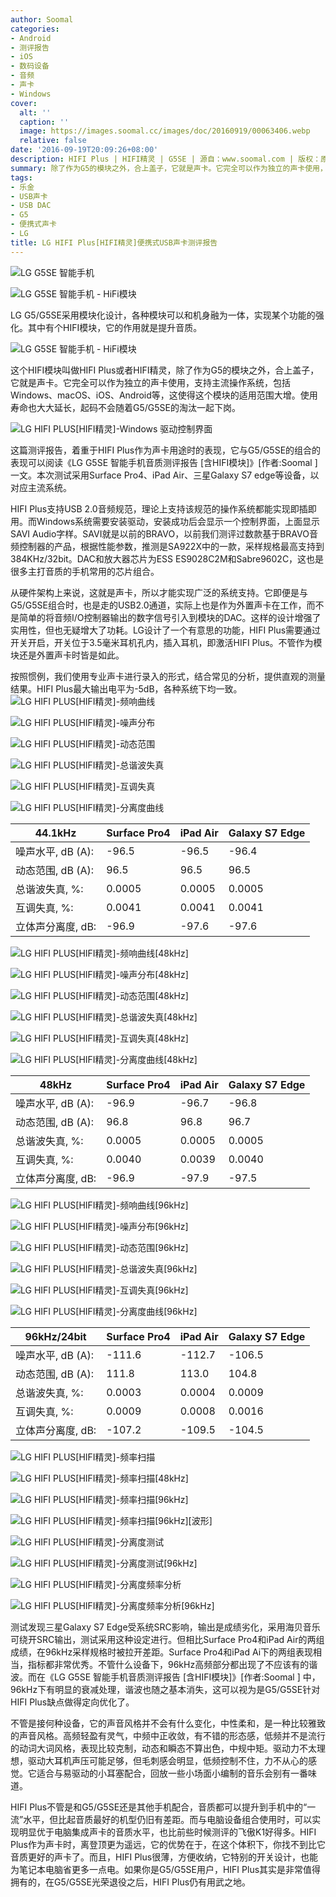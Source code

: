 ```yaml
---
author: Soomal
categories:
- Android
- 测评报告
- iOS
- 数码设备
- 音频
- 声卡
- Windows
cover:
  alt: ''
  caption: ''
  image: https://images.soomal.cc/images/doc/20160919/00063406.webp
  relative: false
date: '2016-09-19T20:09:26+08:00'
description: HIFI Plus | HIFI精灵 | G5SE | 源自：www.soomal.com | 版权：原创 |  平均/总评分：08.19/385
summary: 除了作为G5的模块之外，合上盖子，它就是声卡。它完全可以作为独立的声卡使用，支持主流操作系统，包括Windows、macOS、iOS、Android等，这使得这个模块的适用范围大增。使用寿命也大大延长，起码不会随着G5/G5SE的淘汰一起下岗。
tags:
- 乐金
- USB声卡
- USB DAC
- G5
- 便携式声卡
- LG
title: LG HIFI Plus[HIFI精灵]便携式USB声卡测评报告
---
```


![LG G5SE 智能手机](https://images.soomal.cc/images/doc/20160802/00062335_01.webp)



![LG G5SE 智能手机 - HiFi模块](https://images.soomal.cc/images/doc/20160802/00062331_01.webp)



LG G5/G5SE采用模块化设计，各种模块可以和机身融为一体，实现某个功能的强化。其中有个HIFI模块，它的作用就是提升音质。

![LG G5SE 智能手机 - HiFi模块](https://images.soomal.cc/images/doc/20160802/00062328.webp)




这个HIFI模块叫做HIFI Plus或者HIFI精灵，除了作为G5的模块之外，合上盖子，它就是声卡。它完全可以作为独立的声卡使用，支持主流操作系统，包括Windows、macOS、iOS、Android等，这使得这个模块的适用范围大增。使用寿命也大大延长，起码不会随着G5/G5SE的淘汰一起下岗。

![LG HIFI PLUS[HIFI精灵]-Windows 驱动控制界面](https://images.soomal.cc/images/doc/20160919/00063407_01.webp)




这篇测评报告，着重于HIFI Plus作为声卡用途时的表现，它与G5/G5SE的组合的表现可以阅读《LG G5SE 智能手机音质测评报告 [含HIFI模块]》[作者:Soomal ]
一文。本次测试采用Surface Pro4、iPad Air、三星Galaxy S7 edge等设备，以对应主流系统。

HIFI Plus支持USB 2.0音频规范，理论上支持该规范的操作系统都能实现即插即用。而Windows系统需要安装驱动，安装成功后会显示一个控制界面，上面显示SAVI Audio字样。SAVI就是以前的BRAVO，以前我们测评过数款基于BRAVO音频控制器的产品，根据性能参数，推测是SA922X中的一款，采样规格最高支持到384KHz/32bit。DAC和放大器芯片为ESS ES9028C2M和Sabre9602C，这也是很多主打音质的手机常用的芯片组合。

从硬件架构上来说，这就是声卡，所以才能实现广泛的系统支持。它即便是与G5/G5SE组合时，也是走的USB2.0通道，实际上也是作为外置声卡在工作，而不是简单的将音频I/O控制器输出的数字信号引入到模块的DAC。这样的设计增强了实用性，但也无疑增大了功耗。LG设计了一个有意思的功能，HIFI Plus需要通过开关开启，开关位于3.5毫米耳机孔内，插入耳机，即激活HIFI Plus。不管作为模块还是外置声卡时皆是如此。

按照惯例，我们使用专业声卡进行录入的形式，结合常见的分析，提供直观的测量结果。HIFI Plus最大输出电平为-5dB，各种系统下均一致。
![LG HIFI PLUS[HIFI精灵]-频响曲线](https://images.soomal.cc/images/doc/20160919/00063380_01.webp)




![LG HIFI PLUS[HIFI精灵]-噪声分布](https://images.soomal.cc/images/doc/20160919/00063381_01.webp)




![LG HIFI PLUS[HIFI精灵]-动态范围](https://images.soomal.cc/images/doc/20160919/00063382_01.webp)




![LG HIFI PLUS[HIFI精灵]-总谐波失真](https://images.soomal.cc/images/doc/20160919/00063383_01.webp)




![LG HIFI PLUS[HIFI精灵]-互调失真](https://images.soomal.cc/images/doc/20160919/00063384_01.webp)




![LG HIFI PLUS[HIFI精灵]-分离度曲线](https://images.soomal.cc/images/doc/20160919/00063385_01.webp)




| 44.1kHz | Surface Pro4 | iPad Air | Galaxy S7 Edge |
| --- | --- | --- | --- |
| 噪声水平, dB (A): | -96.5 | -96.5 | -96.4 |
| 动态范围, dB (A): | 96.5 | 96.5 | 96.5 |
| 总谐波失真, %: | 0.0005 | 0.0005 | 0.0005 |
| 互调失真, %: | 0.0041 | 0.0041 | 0.0041 |
| 立体声分离度, dB: | -96.9 | -97.6 | -97.6 |


![LG HIFI PLUS[HIFI精灵]-频响曲线[48kHz]](https://images.soomal.cc/images/doc/20160919/00063386_01.webp)




![LG HIFI PLUS[HIFI精灵]-噪声分布[48kHz]](https://images.soomal.cc/images/doc/20160919/00063387_01.webp)




![LG HIFI PLUS[HIFI精灵]-动态范围[48kHz]](https://images.soomal.cc/images/doc/20160919/00063388_01.webp)




![LG HIFI PLUS[HIFI精灵]-总谐波失真[48kHz]](https://images.soomal.cc/images/doc/20160919/00063389_01.webp)




![LG HIFI PLUS[HIFI精灵]-互调失真[48kHz]](https://images.soomal.cc/images/doc/20160919/00063390_01.webp)




![LG HIFI PLUS[HIFI精灵]-分离度曲线[48kHz]](https://images.soomal.cc/images/doc/20160919/00063391_01.webp)




| 48kHz | Surface Pro4 | iPad Air | Galaxy S7 Edge |
| --- | --- | --- | --- |
| 噪声水平, dB (A): | -96.9 | -96.7 | -96.8 |
| 动态范围, dB (A): | 96.8 | 96.8 | 96.7 |
| 总谐波失真, %: | 0.0005 | 0.0005 | 0.0005 |
| 互调失真, %: | 0.0040 | 0.0039 | 0.0040 |
| 立体声分离度, dB: | -96.9 | -97.9 | -97.5 |


![LG HIFI PLUS[HIFI精灵]-频响曲线[96kHz]](https://images.soomal.cc/images/doc/20160919/00063392_01.webp)




![LG HIFI PLUS[HIFI精灵]-噪声分布[96kHz]](https://images.soomal.cc/images/doc/20160919/00063393_01.webp)




![LG HIFI PLUS[HIFI精灵]-动态范围[96kHz]](https://images.soomal.cc/images/doc/20160919/00063394_01.webp)




![LG HIFI PLUS[HIFI精灵]-总谐波失真[96kHz]](https://images.soomal.cc/images/doc/20160919/00063395_01.webp)




![LG HIFI PLUS[HIFI精灵]-互调失真[96kHz]](https://images.soomal.cc/images/doc/20160919/00063396_01.webp)




![LG HIFI PLUS[HIFI精灵]-分离度曲线[96kHz]](https://images.soomal.cc/images/doc/20160919/00063397_01.webp)




| 96kHz/24bit | Surface Pro4 | iPad Air | Galaxy S7 Edge |
| --- | --- | --- | --- |
| 噪声水平, dB (A): | -111.6 | -112.7 | -106.5 |
| 动态范围, dB (A): | 111.8 | 113.0 | 104.8 |
| 总谐波失真, %: | 0.0003 | 0.0004 | 0.0009 |
| 互调失真, %: | 0.0009 | 0.0008 | 0.0016 |
| 立体声分离度, dB: | -107.2 | -109.5 | -104.5 |


![LG HIFI PLUS[HIFI精灵]-频率扫描](https://images.soomal.cc/images/doc/20160919/00063398_01.webp)




![LG HIFI PLUS[HIFI精灵]-频率扫描[48kHz]](https://images.soomal.cc/images/doc/20160919/00063399_01.webp)




![LG HIFI PLUS[HIFI精灵]-频率扫描[96kHz]](https://images.soomal.cc/images/doc/20160919/00063400_01.webp)




![LG HIFI PLUS[HIFI精灵]-频率扫描[96kHz][波形]](https://images.soomal.cc/images/doc/20160919/00063401_01.webp)




![LG HIFI PLUS[HIFI精灵]-分离度测试](https://images.soomal.cc/images/doc/20160919/00063402_01.webp)




![LG HIFI PLUS[HIFI精灵]-分离度测试[96kHz]](https://images.soomal.cc/images/doc/20160919/00063403_01.webp)




![LG HIFI PLUS[HIFI精灵]-分离度频率分析](https://images.soomal.cc/images/doc/20160919/00063404_01.webp)




![LG HIFI PLUS[HIFI精灵]-分离度频率分析[96kHz]](https://images.soomal.cc/images/doc/20160919/00063405_01.webp)




测试发现三星Galaxy S7 Edge受系统SRC影响，输出是成绩劣化，采用海贝音乐可绕开SRC输出，测试采用这种设定进行。但相比Surface Pro4和iPad Air的两组成绩，在96kHz采样规格时被拉开差距。Surface Pro4和iPad Ai下的两组表现相当，指标都非常优秀。不管什么设备下，96kHz高频部分都出现了不应该有的谐波。而在《LG G5SE 智能手机音质测评报告 [含HIFI模块]》[作者:Soomal ]
中，96kHz下有明显的衰减处理，谐波也随之基本消失，这可以视为是G5/G5SE针对HIFI Plus缺点做得定向优化了。

不管是接何种设备，它的声音风格并不会有什么变化，中性柔和，是一种比较雅致的声音风格。高频轻盈有灵气，中频中正收敛，有不错的形态感，低频并不是流行的动词大词风格，表现比较克制，动态和瞬态不算出色，中规中矩。驱动力不太理想，驱动大耳机声压可能足够，但毛刺感会明显，低频控制不住，力不从心的感觉。它适合与易驱动的小耳塞配合，回放一些小场面小编制的音乐会别有一番味道。

HIFI Plus不管是和G5/G5SE还是其他手机配合，音质都可以提升到手机中的“一流”水平，但比起音质最好的机型仍旧有差距。而与电脑设备组合使用时，可以实现明显优于电脑集成声卡的音质水平，也比前些时候测评的飞傲K1好得多。HIFI Plus作为声卡时，离登顶更为遥远，它的优势在于，在这个体积下，你找不到比它音质更好的声卡了。而且，HIFI Plus很薄，方便收纳，它特别的开关设计，也能为笔记本电脑省更多一点电。如果你是G5/G5SE用户，HIFI Plus其实是非常值得拥有的，在G5/G5SE光荣退役之后，HIFI Plus仍有用武之地。